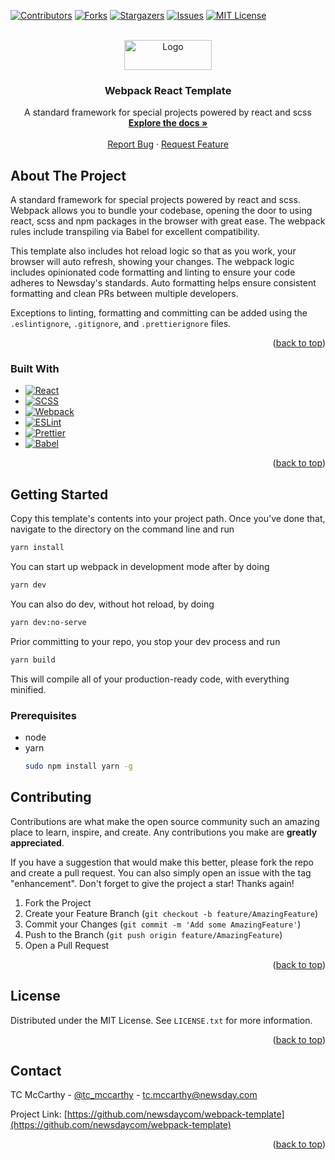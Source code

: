 <!-- Improved compatibility of back to top link: See: https://github.com/othneildrew/Best-README-Template/pull/73 -->

<a name="readme-top"></a>

<!--
*** Thanks for checking out the Best-README-Template. If you have a suggestion
*** that would make this better, please fork the repo and create a pull request
*** or simply open an issue with the tag "enhancement".
*** Don't forget to give the project a star!
*** Thanks again! Now go create something AMAZING! :D
-->

<!-- PROJECT SHIELDS -->
<!--
*** I'm using markdown "reference style" links for readability.
*** Reference links are enclosed in brackets [ ] instead of parentheses ( ).
*** See the bottom of this document for the declaration of the reference variables
*** for contributors-url, forks-url, etc. This is an optional, concise syntax you may use.
*** https://www.markdownguide.org/basic-syntax/#reference-style-links
-->

[![Contributors][contributors-shield]][contributors-url]
[![Forks][forks-shield]][forks-url]
[![Stargazers][stars-shield]][stars-url]
[![Issues][issues-shield]][issues-url]
[![MIT License][license-shield]][license-url]

<!-- PROJECT LOGO -->
<br />
<div align="center">
  <a href="https://github.com/newsdaycom/webpack-template">
    <img src="https://www.newsday.com/img/newsdayLogo.svg" alt="Logo" width="140" height="48">
  </a>

<h3 align="center">Webpack React Template</h3>

  <p align="center">
    A standard framework for special projects powered by react and scss
    <br />
    <a href="https://github.com/newsdaycom/webpack-template"><strong>Explore the docs »</strong></a>
    <br />
    <br />
    <a href="https://github.com/newsdaycom/webpack-template/issues">Report Bug</a>
    ·
    <a href="https://github.com/newsdaycom/webpack-template/issues">Request Feature</a>
  </p>
</div>

<!-- ABOUT THE PROJECT -->

## About The Project

A standard framework for special projects powered by react and scss. Webpack allows you to bundle your codebase, opening the door to using react, scss and npm packages in the browser with great ease. The webpack rules include transpiling via Babel for excellent compatibility.

This template also includes hot reload logic so that as you work, your browser will auto refresh, showing your changes. The webpack logic includes opinionated code formatting and linting to ensure your code adheres to Newsday's standards. Auto formatting helps ensure consistent formatting and clean PRs between multiple developers.

Exceptions to linting, formatting and committing can be added using the `.eslintignore`, `.gitignore`, and `.prettierignore` files.

<p align="right">(<a href="#readme-top">back to top</a>)</p>

### Built With

- [![React][react.js]][react-url]
- [![SCSS][scss]][scss-url]
- [![Webpack][webpack]][webpack-url]
- [![ESLint][eslint]][eslint-url]
- [![Prettier][prettier]][prettier-url]
- [![Babel][babel]][babel-url]

<p align="right">(<a href="#readme-top">back to top</a>)</p>

<!-- GETTING STARTED -->

## Getting Started

Copy this template's contents into your project path. Once you've done that, navigate to the directory on the command line and run

```sh
yarn install
```

You can start up webpack in development mode after by doing

```sh
yarn dev
```

You can also do dev, without hot reload, by doing

```sh
yarn dev:no-serve
```

Prior committing to your repo, you stop your dev process and run

```sh
yarn build
```

This will compile all of your production-ready code, with everything minified.

### Prerequisites

- node
- yarn
  ```sh
  sudo npm install yarn -g
  ```

<!-- CONTRIBUTING -->

## Contributing

Contributions are what make the open source community such an amazing place to learn, inspire, and create. Any contributions you make are **greatly appreciated**.

If you have a suggestion that would make this better, please fork the repo and create a pull request. You can also simply open an issue with the tag "enhancement".
Don't forget to give the project a star! Thanks again!

1. Fork the Project
2. Create your Feature Branch (`git checkout -b feature/AmazingFeature`)
3. Commit your Changes (`git commit -m 'Add some AmazingFeature'`)
4. Push to the Branch (`git push origin feature/AmazingFeature`)
5. Open a Pull Request

<p align="right">(<a href="#readme-top">back to top</a>)</p>

<!-- LICENSE -->

## License

Distributed under the MIT License. See `LICENSE.txt` for more information.

<p align="right">(<a href="#readme-top">back to top</a>)</p>

<!-- CONTACT -->

## Contact

TC McCarthy - [@tc_mccarthy](https://twitter.com/tc_mccarthy) - tc.mccarthy@newsday.com

Project Link: [https://github.com/newsdaycom/webpack-template](https://github.com/newsdaycom/webpack-template)

<p align="right">(<a href="#readme-top">back to top</a>)</p>

<!-- MARKDOWN LINKS & IMAGES -->
<!-- https://www.markdownguide.org/basic-syntax/#reference-style-links -->

[contributors-shield]: https://img.shields.io/github/contributors/newsdaycom/webpack-template.svg?style=for-the-badge
[contributors-url]: https://github.com/newsdaycom/webpack-template/graphs/contributors
[forks-shield]: https://img.shields.io/github/forks/newsdaycom/webpack-template.svg?style=for-the-badge
[forks-url]: https://github.com/newsdaycom/webpack-template/network/members
[stars-shield]: https://img.shields.io/github/stars/newsdaycom/webpack-template.svg?style=for-the-badge
[stars-url]: https://github.com/newsdaycom/webpack-template/stargazers
[issues-shield]: https://img.shields.io/github/issues/newsdaycom/webpack-template.svg?style=for-the-badge
[issues-url]: https://github.com/newsdaycom/webpack-template/issues
[license-shield]: https://img.shields.io/github/license/newsdaycom/webpack-template.svg?style=for-the-badge
[license-url]: https://github.com/newsdaycom/webpack-template/blob/master/LICENSE.txt
[linkedin-shield]: https://img.shields.io/badge/-LinkedIn-black.svg?style=for-the-badge&logo=linkedin&colorB=555
[linkedin-url]: https://linkedin.com/in/newsday
[product-screenshot]: images/screenshot.png
[next.js]: https://img.shields.io/badge/next.js-000000?style=for-the-badge&logo=nextdotjs&logoColor=white
[next-url]: https://nextjs.org/
[react.js]: https://img.shields.io/badge/React-20232A?style=for-the-badge&logo=react&logoColor=61DAFB
[react-url]: https://reactjs.org/
[scss]: https://img.shields.io/badge/SCSS-20232A?style=for-the-badge&logo=sass&logoColor=61DAFB
[scss-url]: https://sass-lang.com/
[webpack]: https://img.shields.io/badge/Webpack-20232A?style=for-the-badge&logo=webpack&logoColor=61DAFB
[webpack-url]: https://webpack.js.org/
[eslint]: https://img.shields.io/badge/ESLint-20232A?style=for-the-badge&logo=eslint&logoColor=61DAFB
[eslint-url]: https://eslint.org/
[prettier]: https://img.shields.io/badge/Prettier-20232A?style=for-the-badge&logo=prettier&logoColor=61DAFB
[prettier-url]: https://prettier.io/
[babel]: https://img.shields.io/badge/Babel-20232A?style=for-the-badge&logo=babel&logoColor=61DAFB
[babel-url]: https://babeljs.io/

